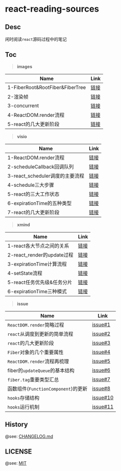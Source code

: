 # react-reading-sources

## Desc

闲时阅读`react`源码过程中的笔记

## Toc

> **images**

| Name                            | Link                                                 |
| ------------------------------- | ---------------------------------------------------- |
| 1-FiberRoot&RootFiber&FiberTree | [链接](./images/1-FiberRoot&RootFiber&FiberTree.png) |
| 2-渲染帧                        | [链接](./images/2-渲染帧.png)                        |
| 3-concurrent                    | [链接](./images/3-concurrent.png)                    |
| 4-ReactDOM.render流程           | [链接](./images/4-ReactDOM.render流程.png)           |
| 5-react的几大更新阶段           | [链接](./images/5-react的几大更新阶段.png)           |

> **visio**

| Name                            | Link                                                 |
| ------------------------------- | ---------------------------------------------------- |
| 1-ReactDOM.render流程           | [链接](./visio/1-ReactDOM.render流程.vsdx)           |
| 2-scheduleCallback回调队列      | [链接](./visio/2-scheduleCallback回调队列.vsdx)      |
| 3-react_scheduler调度的主要流程 | [链接](./visio/3-react_scheduler调度的主要流程.vsdx) |
| 4-schedule三大步骤              | [链接](./visio/4-schedule三大步骤.vsdx)              |
| 5-react的三大工作状态           | [链接](./visio/5-react的三大工作状态.vsdx)           |
| 6-expirationTime的五种类型      | [链接](./visio/6-expirationTime的五种类型.vsdx)      |
| 7-react的几大更新阶段           | [链接](./visio/7-react的几大更新阶段.vsdx)           |

> **xmind**

| Name                       | Link                                             |
| -------------------------- | ------------------------------------------------ |
| 1-react各大节点之间的关系  | [链接](./xmind/1-react各大节点之间的关系.xmind)  |
| 2-react_render的update过程 | [链接](./xmind/2-react_render的update过程.xmind) |
| 3-expirationTime计算流程   | [链接](./xmind/3-expirationTime计算流程.xmind)   |
| 4-setState流程             | [链接](./xmind/4-setState流程.xmind)             |
| 5-react任务优先级&任务分片 | [链接](./xmind/5-react任务优先级&任务分片.xmind) |
| 6-expirationTime三种模式   | [链接](./xmind/6-expirationTime三种模式.xmind)   |

> **issue**

| Name                                | Link                                                                |
| ----------------------------------- | ------------------------------------------------------------------- |
| `ReactDOM.render`简略过程           | [issue#1](https://github.com/ddzy/react-reading-sources/issues/1)   |
| `react`从调度到更新的简单流程       | [issue#2](https://github.com/ddzy/react-reading-sources/issues/2)   |
| `react`的几大更新阶段               | [issue#3](https://github.com/ddzy/react-reading-sources/issues/3)   |
| `Fiber`对象的几个重要属性           | [issue#4](https://github.com/ddzy/react-reading-sources/issues/4)   |
| `ReactDOM.render`流程再梳理         | [issue#5](https://github.com/ddzy/react-reading-sources/issues/5)   |
| fiber的`updateQueue`的基本结构      | [issue#6](https://github.com/ddzy/react-reading-sources/issues/6)   |
| `fiber.tag`重要类型汇总             | [issue#7](https://github.com/ddzy/react-reading-sources/issues/7)   |
| 函数组件(`FunctionComponent`)的更新 | [issue#8](https://github.com/ddzy/react-reading-sources/issues/8)   |
| `hooks`存储结构                     | [issue#10](https://github.com/ddzy/react-reading-sources/issues/10) |
| `hooks`运行机制                     | [issue#11](https://github.com/ddzy/react-reading-sources/issues/10) |

## History

@see: [CHANGELOG.md](./CHANGELOG.md)

## LICENSE

@see: [MIT](./LICENSE)